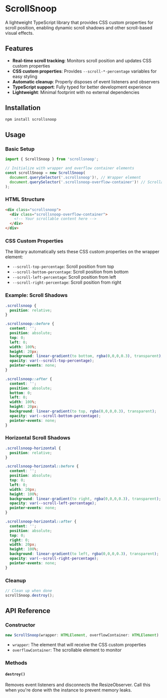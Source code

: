 # ScrollSnoop

A lightweight TypeScript library that provides CSS custom properties for scroll position, enabling dynamic scroll shadows and other scroll-based visual effects.

## Features

- **Real-time scroll tracking**: Monitors scroll position and updates CSS custom properties
- **CSS custom properties**: Provides `--scroll-*-percentage` variables for easy styling
- **Automatic cleanup**: Properly disposes of event listeners and observers
- **TypeScript support**: Fully typed for better development experience
- **Lightweight**: Minimal footprint with no external dependencies

## Installation

```bash
npm install scrollsnoop
```

## Usage

### Basic Setup

```typescript
import { ScrollSnoop } from 'scrollsnoop';

// Initialize with wrapper and overflow container elements
const scrollSnoop = new ScrollSnoop(
  document.querySelector('.scrollsnoop')!, // Wrapper element
  document.querySelector('.scrollsnoop-overflow-container')! // Scrollable container
);
```

### HTML Structure

```html
<div class="scrollsnoop">
  <div class="scrollsnoop-overflow-container">
    <!-- Your scrollable content here -->
  </div>
</div>
```

### CSS Custom Properties

The library automatically sets these CSS custom properties on the wrapper element:

- `--scroll-top-percentage`: Scroll position from top
- `--scroll-bottom-percentage`: Scroll position from bottom
- `--scroll-left-percentage`: Scroll position from left
- `--scroll-right-percentage`: Scroll position from right

### Example: Scroll Shadows

```css
.scrollsnoop {
  position: relative;
}

.scrollsnoop::before {
  content: '';
  position: absolute;
  top: 0;
  left: 0;
  width: 100%;
  height: 20px;
  background: linear-gradient(to bottom, rgba(0,0,0,0.3), transparent);
  opacity: var(--scroll-top-percentage);
  pointer-events: none;
}

.scrollsnoop::after {
  content: '';
  position: absolute;
  bottom: 0;
  left: 0;
  width: 100%;
  height: 20px;
  background: linear-gradient(to top, rgba(0,0,0,0.3), transparent);
  opacity: var(--scroll-bottom-percentage);
  pointer-events: none;
}
```

### Horizontal Scroll Shadows

```css
.scrollsnoop-horizontal {
  position: relative;
}

.scrollsnoop-horizontal::before {
  content: '';
  position: absolute;
  top: 0;
  left: 0;
  width: 20px;
  height: 100%;
  background: linear-gradient(to right, rgba(0,0,0,0.3), transparent);
  opacity: var(--scroll-left-percentage);
  pointer-events: none;
}

.scrollsnoop-horizontal::after {
  content: '';
  position: absolute;
  top: 0;
  right: 0;
  width: 20px;
  height: 100%;
  background: linear-gradient(to left, rgba(0,0,0,0.3), transparent);
  opacity: var(--scroll-right-percentage);
  pointer-events: none;
}
```

### Cleanup

```typescript
// Clean up when done
scrollSnoop.destroy();
```

## API Reference

### Constructor

```typescript
new ScrollSnoop(wrapper: HTMLElement, overflowContainer: HTMLElement)
```

- `wrapper`: The element that will receive the CSS custom properties
- `overflowContainer`: The scrollable element to monitor

### Methods

#### `destroy()`

Removes event listeners and disconnects the ResizeObserver. Call this when you're done with the instance to prevent memory leaks.
